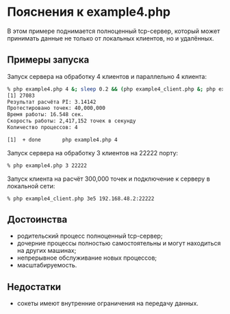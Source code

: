 # Пояснения к example4.php

В этом примере поднимается полноценный tcp-сервер, который может принимать данные
не только от локальных клиентов, но и удалённых. 

## Примеры запуска

Запуск сервера на обработку 4 клиентов и параллельно 4 клиента:

```bash
% php example4.php 4 &; sleep 0.2 && (php example4_client.php &; php example4_client.php &; php example4_client.php &; php example4_client.php &) 
[1] 27083
Результат расчёта PI: 3.14142
Протестировано точек: 40,000,000
Время работы: 16.548 сек.
Скорость работы: 2,417,152 точек в секунду
Количество процессов: 4

[1]  + done       php example4.php 4
```

Запуск сервера на обработку 3 клиентов на 22222 порту:

```bash
% php example4.php 3 22222
````

Запуск клиента на расчёт 300,000 точек и подключение к серверу в локальной сети:

```
% php example4_client.php 3e5 192.168.48.2:22222
```

## Достоинства

+ родительский процесс полноценный tcp-сервер;
+ дочерние процессы полностью самостоятельны и могут находиться на других машинах;
+ непрерывное обслуживание новых процессов;
+ масштабируемость.

## Недостатки

+ сокеты имеют внутренние ограничения на передачу данных.

